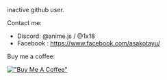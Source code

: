 inactive github user.

Contact me:
- Discord: @anime.js / @1x18
- Facebook : https://www.facebook.com/asakotayu/

Buy me a coffee:

[!["Buy Me A Coffee"](https://www.buymeacoffee.com/assets/img/custom_images/orange_img.png)](https://www.buymeacoffee.com/asako)
